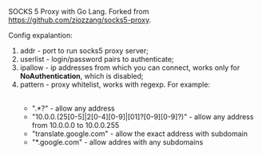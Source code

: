 SOCKS 5 Proxy with Go Lang. Forked from https://github.com/ziozzang/socks5-proxy.

Config expalantion:
<ol>
<li>addr - port to run socks5 proxy server;</li>
<li>userlist - login/password pairs to authenticate;</li>
<li>ipallow - ip addresses from which you can connect, works only for <b>NoAuthentication</b>, which is disabled;</li>
<li>pattern - proxy whitelist, works with regexp. For example:</li>
<br>
<ul>
<li>".*?" - allow any address</li>
<li>"10.0.0.(25[0-5]|2[0-4][0-9]|[01]?[0-9][0-9]?)" - allow any address from 10.0.0.0 to 10.0.0.255</li>
<li>"translate.google.com" - allow the exact address with subdomain</li>
<li>"*.google.com" - allow addres with any subdomains</li>